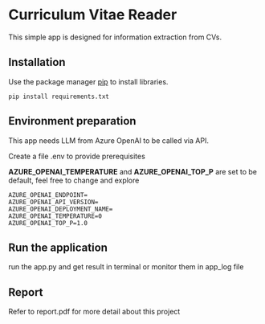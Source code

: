 # Curriculum Vitae Reader

This simple app is designed for information extraction from CVs.

## Installation

Use the package manager [pip](https://pip.pypa.io/en/stable/) to install libraries.

```
pip install requirements.txt
```

## Environment preparation
This app needs LLM from Azure OpenAI to be called via API.

Create a file .env to provide prerequisites

**AZURE_OPENAI_TEMPERATURE** and **AZURE_OPENAI_TOP_P** are set to be default, feel free to change and explore

```AZURE_OPENAI_KEY=
AZURE_OPENAI_ENDPOINT=
AZURE_OPENAI_API_VERSION=
AZURE_OPENAI_DEPLOYMENT_NAME=
AZURE_OPENAI_TEMPERATURE=0
AZURE_OPENAI_TOP_P=1.0
```
## Run the application

run the app.py and get result in terminal or monitor them in app_log file

## Report
Refer to report.pdf for more detail about this project